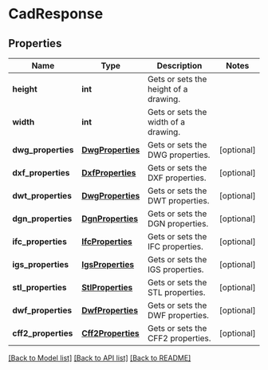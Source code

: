 # CadResponse

## Properties
Name | Type | Description | Notes
------------ | ------------- | ------------- | -------------
**height** | **int** | Gets or sets the height of a drawing. | 
**width** | **int** | Gets or sets the width of a drawing. | 
**dwg_properties** | [**DwgProperties**](DwgProperties.md) | Gets or sets the DWG properties. | [optional] 
**dxf_properties** | [**DxfProperties**](DxfProperties.md) | Gets or sets the DXF properties. | [optional] 
**dwt_properties** | [**DwgProperties**](DwgProperties.md) | Gets or sets the DWT properties. | [optional] 
**dgn_properties** | [**DgnProperties**](DgnProperties.md) | Gets or sets the DGN properties. | [optional] 
**ifc_properties** | [**IfcProperties**](IfcProperties.md) | Gets or sets the IFC properties. | [optional] 
**igs_properties** | [**IgsProperties**](IgsProperties.md) | Gets or sets the IGS properties. | [optional] 
**stl_properties** | [**StlProperties**](StlProperties.md) | Gets or sets the STL properties. | [optional] 
**dwf_properties** | [**DwfProperties**](DwfProperties.md) | Gets or sets the DWF properties. | [optional] 
**cff2_properties** | [**Cff2Properties**](Cff2Properties.md) | Gets or sets the CFF2 properties. | [optional] 

[[Back to Model list]](../README.md#documentation-for-models) [[Back to API list]](../README.md#documentation-for-api-endpoints) [[Back to README]](../README.md)


